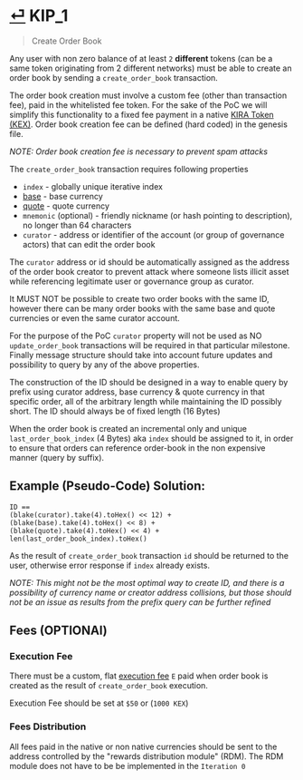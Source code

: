 # [⏎](README.md#Roadmap) KIP_1
> Create Order Book

Any user with non zero balance of at least `2` **different** tokens (can be a same token originating from 2 different networks) must be able to create an order book by sending a `create_order_book` transaction.

The order book creation must involve a custom fee (other than transaction fee), paid in the whitelisted fee token. For the sake of the PoC we will simplify this functionality to a fixed fee payment in a native [KIRA Token (KEX)](..\native-token.md). Order book creation fee can be defined (hard coded) in the genesis file.

_NOTE: Order book creation fee is necessary to prevent spam attacks_

The `create_order_book` transaction requires following properties
* `index` - globally unique iterative index
* [base](https://www.investopedia.com/terms/b/basecurrency.asp) - base currency
* [quote](https://www.investopedia.com/terms/q/quotecurrency.asp) - quote currency
* `mnemonic` (optional) - friendly nickname (or hash pointing to description), no longer than 64 characters
* `curator` - address or identifier of the account (or group of governance actors) that can edit the order book

The `curator` address or id should be automatically assigned as the address of the order book creator to prevent attack where someone lists illicit asset while referencing legitimate user or governance group as curator.

It MUST NOT be possible to create two order books with the same ID, however there can be many order books with the same base and quote currencies or even the same curator account.

For the purpose of the PoC `curator` property will not be used as NO `update_order_book` transactions will be required in that particular milestone. Finally message structure should take into account future updates and possibility to query by any of the above properties.

The construction of the ID should be designed in a way to enable query by prefix using curator address, base currency & quote currency in that specific order, all of the arbitrary length while maintaining the ID possibly short. The ID should always be of fixed length (16 Bytes)

When the order book is created an incremental only and unique `last_order_book_index` (4 Bytes) aka `index` should be assigned to it, in order to ensure that orders can reference order-book in the non expensive manner (query by suffix).

## Example (Pseudo-Code) Solution:
```
ID == 
(blake(curator).take(4).toHex() << 12) + 
(blake(base).take(4).toHex() << 8) + 
(blake(quote).take(4).toHex() << 4) + 
len(last_order_book_index).toHex()
```

As the result of `create_order_book` transaction `id` should be returned to the user, otherwise error response if `index` already exists.

_NOTE: This might not be the most optimal way to create ID, and there is a possibility of currency name or creator address collisions, but those should not be an issue as results from the prefix query can be further refined_ 

## Fees (OPTIONAl)

### Execution Fee

There must be a custom, flat [execution fee](../fees.md#execution-fee) `Ε` paid when order book is created as the result of `create_order_book` execution.

Execution Fee should be set at `$50` or (`1000 KEX`)

### Fees Distribution

All fees paid in the native or non native currencies should be sent to the address controlled by the "rewards distribution module" (RDM). The RDM module does not have to be be implemented in the `Iteration 0`

